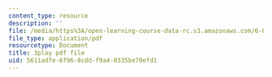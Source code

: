 ```yaml
---
content_type: resource
description: ''
file: /media/https%3A/open-learning-course-data-rc.s3.amazonaws.com/6-851-advanced-data-structures-spring-2012/5611adfe6f968cddf9a40335be70efd1_Yarwp7TNTL4.pdf
file_type: application/pdf
resourcetype: Document
title: 3play pdf file
uid: 5611adfe-6f96-8cdd-f9a4-0335be70efd1
---
```

